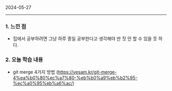 2024-05-27

---
### 1. 느낀 점
- 집에서 공부하려면 그냥 하루 종일 공부한다고 생각해야 딴 짓 안 할 수 있을 듯 하다.


### 2. 오늘 학습 내용
- git merge 4가지 방법 (https://yesam.kr/git-merge-4%ea%b0%80%ec%a7%80-%eb%b0%a9%eb%b2%95-%ec%a0%95%eb%a6%ac/)
